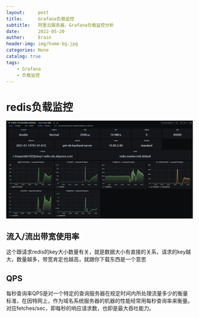 ```yaml
---
layout:     post
title:      Grafana负载监控
subtitle:   阿里云服务器，Grafana负载监控分析
date:       2022-05-20
author:     Erain
header-img: img/home-bg.jpg
categories: None
catalog: true
tags:
    - Grafana
    - 负载监控
---
```

# redis负载监控
![阿里云Grafana-redis负载监控.png](../img/post/负载监控/阿里云Grafana-redis负载监控.png)
## 流入/流出带宽使用率

这个跟请求redis的key大小数量有关，就是数据大小有直接的关系，请求的key越大，数量越多，带宽肯定也越高，就跟你下载东西是一个意思


## QPS
每秒查询率QPS是对一个特定的查询服务器在规定时间内所处理流量多少的衡量标准，在因特网上，作为域名系统服务器的机器的性能经常用每秒查询率来衡量。    
对应fetches/sec，即每秒的响应请求数，也即是最大吞吐能力。